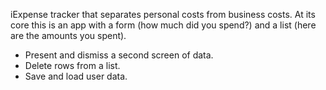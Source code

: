   iExpense tracker that separates personal costs from business costs. At its core this is an app with a form (how much did you spend?) and a list (here are the amounts you spent).

 - Present and dismiss a second screen of data.
 - Delete rows from a list.
 -  Save and load user data.
